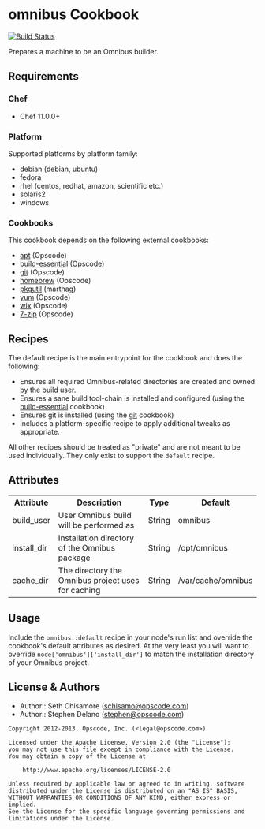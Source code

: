 omnibus Cookbook
================
[![Build Status](https://secure.travis-ci.org/opscode-cookbooks/omnibus.png?branch=master)](http://travis-ci.org/opscode-cookbooks/omnibus)

Prepares a machine to be an Omnibus builder.

Requirements
------------
### Chef
- Chef 11.0.0+

### Platform
Supported platforms by platform family:

- debian (debian, ubuntu)
- fedora
- rhel (centos, redhat, amazon, scientific etc.)
- solaris2
- windows

### Cookbooks
This cookbook depends on the following external cookbooks:

- [apt](http://community.opscode.com/cookbooks/apt) (Opscode)
- [build-essential](http://community.opscode.com/cookbooks/build-essential) (Opscode)
- [git](http://community.opscode.com/cookbooks/git) (Opscode)
- [homebrew](http://community.opscode.com/cookbooks/homebrew) (Opscode)
- [pkgutil](http://community.opscode.com/cookbooks/pkgutil) (marthag)
- [yum](http://community.opscode.com/cookbooks/yum) (Opscode)
- [wix](http://community.opscode.com/cookbooks/wix) (Opscode)
- [7-zip](http://community.opscode.com/cookbooks/7-zip) (Opscode)


Recipes
-------
The default recipe is the main entrypoint for the cookbook and does the following:

- Ensures all required Omnibus-related directories are created and owned by the build user.
- Ensures a sane build tool-chain is installed and configured (using the [build-essential](http://community.opscode.com/cookbooks/build-essential) cookbook)
- Ensures git is installed (using the [git](http://community.opscode.com/cookbooks/git) cookbook)
- Includes a platform-specific recipe to apply additional tweaks as appropriate.

All other recipes should be treated as "private" and are not meant to be used individually. They only exist to support the `default` recipe.


Attributes
----------
<table>
  <tr>
    <th>Attribute</th>
    <th>Description</th>
    <th>Type</th>
    <th>Default</th>
  </tr>
  <tr>
    <td>build_user</td>
    <td>User Omnibus build will be performed as</td>
    <td>String</td>
    <td>omnibus</td>
  </tr>
  <tr>
    <td>install_dir</td>
    <td>Installation directory of the Omnibus package</td>
    <td>String</td>
    <td>/opt/omnibus</td>
  </tr>
  <tr>
    <td>cache_dir</td>
    <td>The directory the Omnibus project uses for caching</td>
    <td>String</td>
    <td>/var/cache/omnibus</td>
  </tr>
</table>


Usage
-----
Include the `omnibus::default` recipe in your node's run list and override the cookbook's default attributes as desired. At the very least you will want to override `node['omnibus']['install_dir']` to match the installation directory of your Omnibus project.


License & Authors
-----------------
- Author:: Seth Chisamore (<schisamo@opscode.com>)
- Author:: Stephen Delano (<stephen@opscode.com>)

```text
Copyright 2012-2013, Opscode, Inc. (<legal@opscode.com>)

Licensed under the Apache License, Version 2.0 (the "License");
you may not use this file except in compliance with the License.
You may obtain a copy of the License at

    http://www.apache.org/licenses/LICENSE-2.0

Unless required by applicable law or agreed to in writing, software
distributed under the License is distributed on an "AS IS" BASIS,
WITHOUT WARRANTIES OR CONDITIONS OF ANY KIND, either express or implied.
See the License for the specific language governing permissions and
limitations under the License.
```
